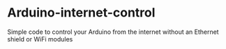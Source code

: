 # Arduino-internet-control
Simple code to control your Arduino from the internet without an Ethernet shield or WiFi modules
